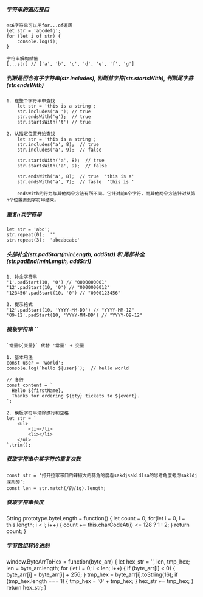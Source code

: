 ##### 字符串的遍历接口
    es6字符串可以用for...of遍历
    let str = 'abcdefg';
    for (let i of str) {
        console.log(i);
    }
    
    字符串解构赋值
    [...str] // ['a', 'b', 'c', 'd', 'e', 'f', 'g']
    
    
##### 判断是否含有子字符串(str.includes), 判断首字符(str.startsWith), 判断尾字符(str.endsWith)  
    1. 在整个字符串中查找
        let str = 'this is a string';
        str.includes('a '); // true
        str.endsWith('g');  // true
        str.startsWith('t') // true
    
    2. 从指定位置开始查找
        let str = 'this is a string';
        str.includes('a', 8);  // true
        str.includes('a', 9);  // false
        
        str.startsWith('a', 8);  // true    
        str.startsWith('a', 9);  // false
    
        str.endsWith('a', 8);  // true  'this is a' 
        str.endsWith('a', 7);  // fasle  'this is '
        
        endsWith的行为与其他两个方法有所不同。它针对前n个字符，而其他两个方法针对从第n个位置直到字符串结束。

##### 重复n次字符串
    let str = 'abc';
    str.repeat(0);  ''
    str.repeat(3);  'abcabcabc'
    
##### 头部补全(str.padStart(minLength, addStr))  和  尾部补全(str.padEnd(minLength, addStr))
    1. 补全字符串
    '1'.padStart(10, '0') // "0000000001"
    '12'.padStart(10, '0') // "0000000012"
    '123456'.padStart(10, '0') // "0000123456"

    2. 提示格式
    '12'.padStart(10, 'YYYY-MM-DD') // "YYYY-MM-12"
    '09-12'.padStart(10, 'YYYY-MM-DD') // "YYYY-09-12"

##### 模板字符串    ``
    `常量${变量}` 代替 '常量' + 变量
    
    1. 基本用法
    const user = 'world';
    console.log(`hello ${user}`);  // hello world
    
    // 多行
    const content = `
      Hello ${firstName},
      Thanks for ordering ${qty} tickets to ${event}.
    `;
    
    2. 模板字符串清除换行和空格
    let str = `
        <ul>
            <li></li>
            <li></li>
        </ul>
    `.trim();
    
    
##### 获取字符串中某字符的重复次数
    const str = '打开拉家带口的辣椒大的蒜角的度看sakdjsakldlsa的思考角度考虑sakldj深刻的';
    const len = str.match(/的/ig).length;
   
    
    
##### 获取字符串长度
String.prototype.byteLength = function() {
	let count = 0;
	for(let i = 0, l = this.length; i < l; i++) {
		count += this.charCodeAt(i) <= 128 ? 1 : 2;
	}
	return count;
}
##### 字节数组转16进制
window.ByteArrToHex = function(byte_arr) {
    let hex_str = '', len, tmp_hex;
    len = byte_arr.length;
    for (let i = 0; i < len; i++) {
        if (byte_arr[i] < 0) {
            byte_arr[i] = byte_arr[i] + 256;
        }
        tmp_hex = byte_arr[i].toString(16);
        if (tmp_hex.length === 1) {
            tmp_hex = '0' + tmp_hex;
        }
        hex_str += tmp_hex;
    }
    return hex_str;
}
    
    
